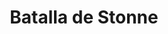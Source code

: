 ﻿---
title: "Batalla de Stonne"
permalink: periodes_748.html
layout: periode
dataInici: 1940-05-15
dataFi: 1940-05-17
sidebar: periodes
pares:
  - 670:
    title: "Batalla de Francia"
    dataInici: "(1940-05-10)"
    dataFi: "(1940-06-25)"

fills:
jocsPrincipals:
jocsEscenaris:
jocsEpoca:
  - title: "Blitzkrieg 1940: Hannut et Stonne"
    bggId: 19534
    escenari: "Stonne"
    dataInici: 
    dataFi: 

jocsEpocaEscenaris:
---
